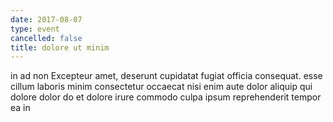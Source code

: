```yaml
---
date: 2017-08-07
type: event
cancelled: false
title: dolore ut minim
---
```

in ad non Excepteur amet, deserunt cupidatat fugiat officia consequat. esse cillum laboris minim consectetur occaecat nisi enim aute dolor aliquip qui dolore dolor do et dolore irure commodo culpa ipsum reprehenderit tempor ea in